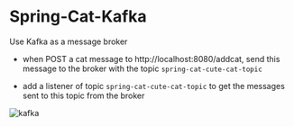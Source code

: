 # Spring-Cat-Kafka

Use Kafka as a message broker

- when POST a cat message to http://localhost:8080/addcat, send this message to the broker with the topic  `spring-cat-cute-cat-topic`

- add a listener of topic `spring-cat-cute-cat-topic`  to get the messages sent to this topic from the broker


![kafka](https://user-images.githubusercontent.com/38898587/157107145-f7f9d002-7812-4c63-a94f-e0e36c1b2aa2.png)
